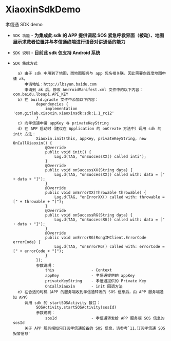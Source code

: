 # XiaoxinSdkDemo
孝信通 SDK demo

* `SDK 功能` - **为集成此 sdk 的 APP 提供调起 SOS 紧急呼救界面（被动）、地图展示求救者位置并与孝信通终端进行语音对讲通话的能力**
* `SDK 说明` - **目前此 sdk 仅支持 Android 系统**
* `SDK 集成方式`

        a) 由于 sdk 中用到了地图，而地图服务与 app 包名相关联，因此需要向百度地图申请 ak。
           申请地址：http://lbsyun.baidu.com
           申请到 ak 后，修改 AndroidManifest.xml 文件中的以下内容：com.baidu.lbsapi.API_KEY
        b) 在 build.gradle 文件中添加以下内容：
                dependencies {
                    implementation 'com.gitlab.xiaoxin.xiaoxinsdk:sdk:1.1_rc12'
                }
        c) 向孝信通申请 appKey 与 privateKeyString
        d) 在 APP 启动时（建议在 Application 的 onCreate 方法中）调用 sdk 的 init 方法：
                Xiaoxin.init(this, appKey, privateKeyString, new OnCallXiaoxin() {
                    @Override
                    public void init() {
                        Log.d(TAG, "onSuccessXX() called inti");
                    }
                    @Override
                    public void onSuccessXX(String data) {
                        Log.d(TAG, "onSuccessXX() called with: data = [" + data + "]");
                    }
                    @Override
                    public void onErrorXX(Throwable throwable) {
                        Log.d(TAG, "onErrorXX() called with: throwable = [" + throwable + "]");
                    }
                    @Override
                    public void onSuccessRG(String data) {
                        Log.d(TAG, "onSuccessRG() called with: data = [" + data + "]");
                    }
                    @Override
                    public void onErrorRG(RongIMClient.ErrorCode errorCode) {
                        Log.d(TAG, "onErrorRG() called with: errorCode = [" + errorCode + "]");
                    }
                });
                参数说明：
                    this                - Context
                    appKey              - 孝信通提供的 appKey
                    privateKeyString    - 孝信通提供的 Private Key
                    OnCallXiaoxin       - init 回调方法
        e) 在合适的时机（APP 的服务端收到孝信通转发的 SOS 信息后，由 APP 服务端通知 APP）
           调用 sdk 的 startSOSActivity 接口：
                SOSActivity.startSOSActivity(sosId)
                参数说明：
                    sosId               - 孝信通转发给 APP 服务端 SOS 信息的 sosId
           关于 APP 服务端如何订阅孝信通设备的 SOS 信息，请参考`11.订阅孝信通 SOS 报警信息`
